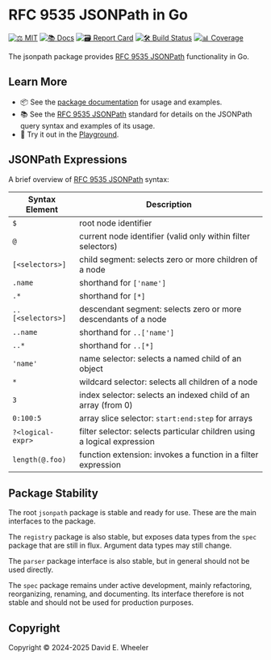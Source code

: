 RFC 9535 JSONPath in Go
=======================

[![⚖️ MIT]][mit] [![📚 Docs]][docs] [![🗃️ Report Card]][card] [![🛠️ Build Status]][ci] [![📊 Coverage]][cov]

The jsonpath package provides [RFC 9535 JSONPath] functionality in Go.

## Learn More

*   📦 See the [package documentation][docs] for usage and examples.
*   📚 See the [RFC 9535 JSONPath] standard for details on the JSONPath query
    syntax and examples of its usage.
*   🛝 Try it out in the [Playground].

## JSONPath Expressions

A brief overview of [RFC 9535 JSONPath] syntax:

| Syntax Element     | Description                                                             |
| ------------------ | ----------------------------------------------------------------------- |
| `$`                | root node identifier                                                    |
| `@`                | current node identifier (valid only within filter selectors)            |
| `[<selectors>]`    | child segment: selects zero or more children of a node                  |
| `.name`            | shorthand for `['name']`                                                |
| `.*`               | shorthand for `[*]`                                                     |
| `..[<selectors>]`  | descendant segment: selects zero or more descendants of a node          |
| `..name`           | shorthand for `..['name']`                                              |
| `..*`              | shorthand for `..[*]`                                                   |
| `'name'`           | name selector: selects a named child of an object                       |
| `*`                | wildcard selector: selects all children of a node                       |
| `3`                | index selector: selects an indexed child of an array (from 0)           |
| `0:100:5`          | array slice selector: `start:end:step` for arrays                       |
| `?<logical-expr>`  | filter selector: selects particular children using a logical expression |
| `length(@.foo)`    | function extension: invokes  a function in a filter expression          |

## Package Stability

The root `jsonpath` package is stable and ready for use. These are the main
interfaces to the package.

The `registry` package is also stable, but exposes data types from the `spec`
package that are still in flux. Argument data types may still change.

The `parser` package interface is also stable, but in general should not be
used directly.

The `spec` package remains under active development, mainly refactoring,
reorganizing, renaming, and documenting. Its interface therefore is not stable
and should not be used for production purposes.

## Copyright

Copyright © 2024-2025 David E. Wheeler

  [⚖️ MIT]: https://img.shields.io/badge/License-MIT-blue.svg "⚖️ MIT License"
  [mit]: https://opensource.org/license/MIT "⚖️ MIT License"
  [📚 Docs]: https://godoc.org/github.com/theory/jsonpath?status.svg "📚 Documentation"
  [docs]: https://pkg.go.dev/github.com/theory/jsonpath "📄 Documentation"
  [🗃️ Report Card]: https://goreportcard.com/badge/github.com/theory/jsonpath
    "🗃️ Report Card"
  [card]: https://goreportcard.com/report/github.com/theory/jsonpath
    "🗃️ Report Card"
  [🛠️ Build Status]: https://github.com/theory/jsonpath/actions/workflows/ci.yml/badge.svg
    "🛠️ Build Status"
  [ci]: https://github.com/theory/jsonpath/actions/workflows/ci.yml
    "🛠️ Build Status"
  [📊 Coverage]: https://codecov.io/gh/theory/jsonpath/graph/badge.svg?token=UB1UJ95NIK
    "📊 Code Coverage"
  [cov]: https://codecov.io/gh/theory/jsonpath "📊 Code Coverage"
  [RFC 9535 JSONPath]: https://www.rfc-editor.org/rfc/rfc9535.html
    "RFC 9535 JSONPath: Query Expressions for JSON"
  [Playground]: https://theory.github.io/jsonpath/ "Go JSONPath Playground"
